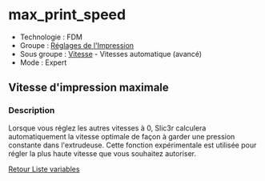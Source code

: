 # max_print_speed

* Technologie : FDM
* Groupe : [Réglages de l'Impression](../print_settings/print_settings.md)
* Sous groupe : [Vitesse](../print_settings/print_settings.md#vitesse) - Vitesses automatique (avancé)
* Mode : Expert

## Vitesse d'impression maximale

### Description

Lorsque vous réglez les autres vitesses à 0, Slic3r calculera automatiquement la vitesse optimale de façon à garder une pression constante dans l'extrudeuse. Cette fonction expérimentale est utilisée pour régler la plus haute vitesse que vous souhaitez autoriser.

[Retour Liste variables](variable_list.md)